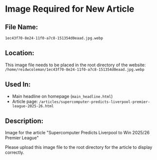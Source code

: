 # Image Required for New Article

## File Name: 
`1ec43f70-8e24-11f0-a7c8-151354d0eaad.jpg.webp`

## Location:
This image file needs to be placed in the root directory of the website:
`/home/reidwcoleman/1ec43f70-8e24-11f0-a7c8-151354d0eaad.jpg.webp`

## Used In:
- Main headline on homepage (`main_headline.html`)
- Article page: `/articles/supercomputer-predicts-liverpool-premier-league-2025-26.html`

## Description:
Image for the article "Supercomputer Predicts Liverpool to Win 2025/26 Premier League"

Please upload this image file to the root directory for the article to display correctly.